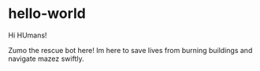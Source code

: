 # hello-world


Hi HUmans!

Zumo the rescue bot here! Im here to save lives from burning buildings and navigate mazez swiftly.
